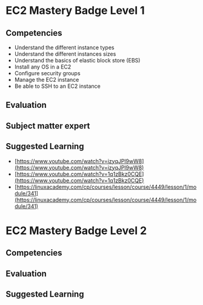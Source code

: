 # EC2 Mastery Badge Level 1

## Competencies

 - Understand the different instance types
 - Understand the different instances sizes
 - Understand the basics of elastic block store (EBS)
 - Install any OS in a EC2
 - Configure security groups
 - Manage the EC2 instance
 - Be able to SSH to an EC2 instance

## Evaluation


## Subject matter expert

## Suggested Learning

 - [https://www.youtube.com/watch?v=izyqJPl9wW8](https://www.youtube.com/watch?v=izyqJPl9wW8)
 - [https://www.youtube.com/watch?v=1q1zBkz0CQE](https://www.youtube.com/watch?v=1q1zBkz0CQE)
 - [https://linuxacademy.com/cp/courses/lesson/course/4449/lesson/1/module/341](https://linuxacademy.com/cp/courses/lesson/course/4449/lesson/1/module/341)

# EC2 Mastery Badge Level 2

## Competencies

## Evaluation

## Suggested Learning
